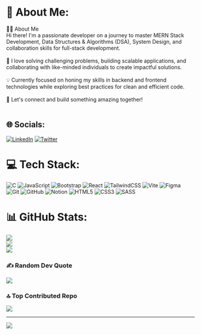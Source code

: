 # 💫 About Me:
👨‍💻 About Me<br>Hi there! I'm a passionate developer on a journey to master MERN Stack Development, Data Structures & Algorithms (DSA), System Design, and collaboration skills for full-stack development.<br><br>🔧 I love solving challenging problems, building scalable applications, and collaborating with like-minded individuals to create impactful solutions.<br><br>💡 Currently focused on honing my skills in backend and frontend technologies while exploring best practices for clean and efficient code.<br><br>🚀 Let's connect and build something amazing together!<br><br>


## 🌐 Socials:
[![LinkedIn](https://img.shields.io/badge/LinkedIn-%230077B5.svg?logo=linkedin&logoColor=white)](https://linkedin.com/in/sambhav-wakhariya) [![Twitter](https://img.shields.io/badge/Twitter-%231DA1F2.svg?logo=Twitter&logoColor=white)](https://twitter.com/Coding_Sage) 

# 💻 Tech Stack:
![C](https://img.shields.io/badge/c-%2300599C.svg?style=for-the-badge&logo=c&logoColor=white) ![JavaScript](https://img.shields.io/badge/javascript-%23323330.svg?style=for-the-badge&logo=javascript&logoColor=%23F7DF1E) ![Bootstrap](https://img.shields.io/badge/bootstrap-%238511FA.svg?style=for-the-badge&logo=bootstrap&logoColor=white) ![React](https://img.shields.io/badge/react-%2320232a.svg?style=for-the-badge&logo=react&logoColor=%2361DAFB) ![TailwindCSS](https://img.shields.io/badge/tailwindcss-%2338B2AC.svg?style=for-the-badge&logo=tailwind-css&logoColor=white) ![Vite](https://img.shields.io/badge/vite-%23646CFF.svg?style=for-the-badge&logo=vite&logoColor=white) ![Figma](https://img.shields.io/badge/figma-%23F24E1E.svg?style=for-the-badge&logo=figma&logoColor=white) ![Git](https://img.shields.io/badge/git-%23F05033.svg?style=for-the-badge&logo=git&logoColor=white) ![GitHub](https://img.shields.io/badge/github-%23121011.svg?style=for-the-badge&logo=github&logoColor=white) ![Notion](https://img.shields.io/badge/Notion-%23000000.svg?style=for-the-badge&logo=notion&logoColor=white) ![HTML5](https://img.shields.io/badge/html5-%23E34F26.svg?style=for-the-badge&logo=html5&logoColor=white) ![CSS3](https://img.shields.io/badge/css3-%231572B6.svg?style=for-the-badge&logo=css3&logoColor=white) ![SASS](https://img.shields.io/badge/SASS-hotpink.svg?style=for-the-badge&logo=SASS&logoColor=white)

# 📊 GitHub Stats:
![](https://github-readme-stats.vercel.app/api?username=Bloivating-Major&theme=radical&hide_border=false&include_all_commits=true&count_private=true)<br/>
![](https://github-readme-streak-stats.herokuapp.com/?user=Bloivating-Major&theme=radical&hide_border=false)<br/>
![](https://github-readme-stats.vercel.app/api/top-langs/?username=Bloivating-Major&theme=radical&hide_border=false&include_all_commits=true&count_private=true&layout=compact)

### ✍️ Random Dev Quote
![](https://quotes-github-readme.vercel.app/api?type=horizontal&theme=radical)

### 🔝 Top Contributed Repo
![](https://github-contributor-stats.vercel.app/api?username=Bloivating-Major&limit=5&theme=radical&combine_all_yearly_contributions=true)

---
[![](https://visitcount.itsvg.in/api?id=Bloivating-Major&icon=8&color=5)](https://visitcount.itsvg.in)


